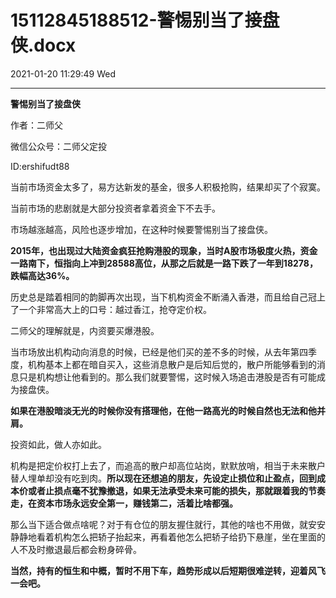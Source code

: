 # 15112845188512-警惕别当了接盘侠.docx

2021-01-20 11:29:49 Wed

----

__警惕别当了接盘侠__

作者：二师父

微信公众号：二师父定投

ID:ershifudt88

当前市场资金太多了，易方达新发的基金，很多人积极抢购，结果却买了个寂寞。

当前市场的悲剧就是大部分投资者拿着资金下不去手。

市场越涨越高，风险也逐步增加，在这种时候要警惕别当了接盘侠。

__2015年，也出现过大陆资金疯狂抢购港股的现象，当时A股市场极度火热，资金一路南下，恒指向上冲到28588高位，从那之后就是一路下跌了一年到18278，跌幅高达36%。__

历史总是踏着相同的韵脚再次出现，当下机构资金不断涌入香港，而且给自己冠上了一个非常高大上的口号：越过香江，抢夺定价权。

二师父的理解就是，内资要买爆港股。

当市场放出机构动向消息的时候，已经是他们买的差不多的时候，从去年第四季度，机构基本上都在暗自买入，这些消息散户是后知后觉的，散户所能够看到的消息只是机构想让他看到的。那么我们就要警惕，这时候入场追击港股是否有可能成为接盘侠。

__如果在港股暗淡无光的时候你没有搭理他，在他一路高光的时候自然也无法和他并肩。__

投资如此，做人亦如此。

机构是把定价权打上去了，而追高的散户却高位站岗，默默放哨，相当于未来散户替人埋单却没有吃到肉。__所以现在还想追的朋友，先设定止损位和止盈点，回到成本价或者止损点毫不犹豫撤退，如果无法承受未来可能的损失，那就跟着我的节奏走，在资本市场永远安全第一，赚钱第二，活着比啥都强。__

那么当下适合做点啥呢？对于有仓位的朋友握住就行，其他的啥也不用做，就安安静静地看着机构怎么把轿子抬起来，再看着他怎么把轿子给扔下悬崖，坐在里面的人不及时撤退最后都会粉身碎骨。

__当然，持有的恒生和中概，暂时不用下车，趋势形成以后短期很难逆转，迎着风飞一会吧。__

